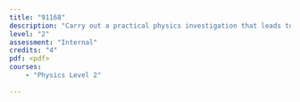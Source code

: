 ```yaml
---
title: "91168"
description: "Carry out a practical physics investigation that leads to a non-linear mathematical relationship."
level: "2"
assessment: "Internal"
credits: "4"
pdf: <pdf>
courses:
    - "Physics Level 2"
    
---
```

